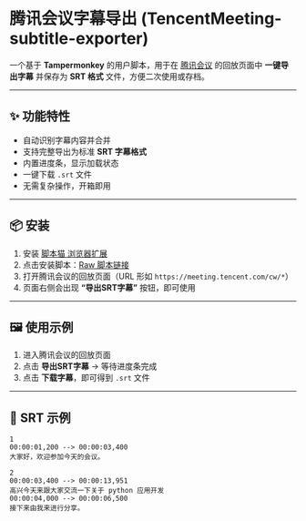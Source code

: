 # 腾讯会议字幕导出 (TencentMeeting-subtitle-exporter)

一个基于 **Tampermonkey** 的用户脚本，用于在 [腾讯会议](https://meeting.tencent.com) 的回放页面中 **一键导出字幕** 并保存为 **SRT 格式** 文件，方便二次使用或存档。

---

## ✨ 功能特性
- 自动识别字幕内容并合并
- 支持完整导出为标准 **SRT 字幕格式**
- 内置进度条，显示加载状态
- 一键下载 `.srt` 文件
- 无需复杂操作，开箱即用

---

## 📦 安装
1. 安装 [脚本猫 浏览器扩展](https://scriptcat.org/zh-CN)  
2. 点击安装脚本：[Raw 脚本链接](https://raw.githubusercontent.com/mengchunm/TencentMeeting-subtitle-exporter/main/TencentMeeting-subtitle-exporter.user.js)  
3. 打开腾讯会议的回放页面（URL 形如 `https://meeting.tencent.com/cw/*`）  
4. 页面右侧会出现 **“导出SRT字幕”** 按钮，即可使用  

---

## 🖼️ 使用示例

1. 进入腾讯会议的回放页面  
2. 点击 **导出SRT字幕** → 等待进度条完成  
3. 点击 **下载字幕**，即可得到 `.srt` 文件  

---

## 📝 SRT 示例
```srt
1
00:00:01,200 --> 00:00:03,400
大家好，欢迎参加今天的会议。

2
00:00:03,400 --> 00:00:13,951
高兴今天来跟大家交流一下关于 python 应用开发
00:00:04,000 --> 00:00:06,500
接下来由我来进行分享。
